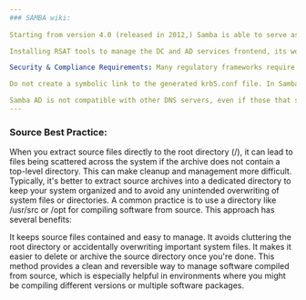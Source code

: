 ```yaml
---
### SAMBA wiki:
 
Starting from version 4.0 (released in 2012,) Samba is able to serve as an Active Directory (AD) domain controller (DC). Samba operates at the forest functional level of Windows Server 2008 R2 which is more than sufficient to manage sophisticated enterprises that use Windows 10/11 with strict compliance requirements (including NIST 800-171.) While NIST 800-171 is designed specifically for non-Federal (commercial) enterprises, with a separate set of guidelines – NIST 800-57 – developed to cover Federal systems and organisations, ISO 27001 is a more general standard and can be applicable to organisations of all types. 

Installing RSAT tools to manage the DC and AD services frontend, its worth to mention DHCP won't connect to RSAT tools. RSAT is designed primarily for managing Windows services. While it can interact with some non-Windows services that use protocols compatible with Windows (like Samba for Active Directory), it generally does not support managing non-Windows implementations of DHCP directly. This is because the DHCP service in Linux (commonly ISC DHCP Server) does not communicate with the same management protocols as the Windows DHCP service. 

Security & Compliance Requirements: Many regulatory frameworks require detailed logs of access to sensitive data. Given that SYSVOL and NETLOGON can contain sensitive information, auditing these shares can help meet such compliance needs. Ensure that your Samba configuration aligns with any relevant compliance requirements (like GDPR, HIPAA, SOC2) especially in handling logging and user data. 

Do not create a symbolic link to the generated krb5.conf file. In Samba 4.7 and later, the /usr/local/samba/private/ directory is no longer accessible by other users than the root user. If the file is a symbolic link, other users are not able to read the file and, for example, dynamic DNS updates fail if you use the BIND_DLZ DNS back end. Make sure that you provision the AD using a DNS domain that will not need to be changed. Samba does not support renaming the AD DNS zone and Kerberos realm. Do not use .local for the TLD, this is used by Avahi. 

Samba AD is not compatible with other DNS servers, even if those that supports tkey-gss updates, because parts of Samba (like the DNS management RPC server and the domain join) assume the replicated DNS entries in the AD Database are the same as those exposed over DNS. Likewise the security of the system depends on the ACLs on each DNS entry in AD. LMDB (Lightning Memory-Mapped Database) library, which is necessary for Samba as an Active Directory Domain Controller and for running self-tests. Samba uses LMDB for storing certain types of data efficiently 
---
```

### Source Best Practice: 

When you extract source files directly to the root directory (/), it can lead to files being scattered across the system if the archive does not contain a top-level directory. This can make cleanup and management more difficult. Typically, it's better to extract source archives into a dedicated directory to keep your system organized and to avoid any unintended overwriting of system files or directories. A common practice is to use a directory like /usr/src or /opt for compiling software from source. This approach has several benefits: 

 
It keeps source files contained and easy to manage. 
It avoids cluttering the root directory or accidentally overwriting important system files. 
It makes it easier to delete or archive the source directory once you're done. 
This method provides a clean and reversible way to manage software compiled from source, which is especially helpful in environments where you might be compiling different versions or multiple software packages. 
